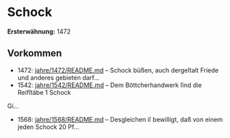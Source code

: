 # Schock

**Ersterwähnung:** 1472

## Vorkommen
- 1472: [jahre/1472/README.md](../jahre/1472/README.md) – Schock büßen, auch dergeſtalt Friede
und anderes gebieten darf...
- 1542: [jahre/1542/README.md](../jahre/1542/README.md) – Dem Böttcherhandwerk ſind die Reifſtäbe 1 Schock

Gi...
- 1568: [jahre/1568/README.md](../jahre/1568/README.md) – Desgleichen iſ bewilligt, daß von einem jeden
Schock 20 Pf...
